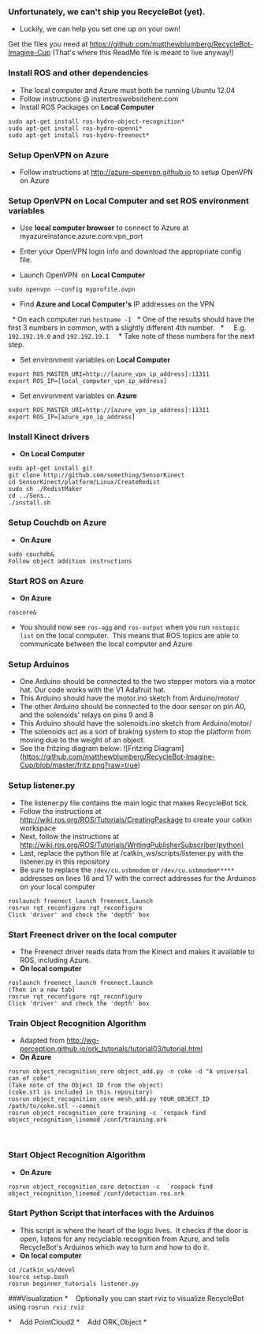 ### Unfortunately, we can't ship you RecycleBot (yet).
* Luckily, we can help you set one up on your own!

Get the files you need at https://github.com/matthewblumberg/RecycleBot-Imagine-Cup
(That's where this ReadMe file is meant to live anyway!)

### Install ROS and other dependencies
* The local computer and Azure must both be running Ubuntu 12.04
* Follow instructions @ instertroswebsitehere.com  
* Install ROS Packages on **Local Computer**

```
sudo apt-get install ros-hydro-object-recognition*   
sudo apt-get install ros-hydro-openni*  
sudo apt-get install ros-hydro-freenect*
```

### Setup OpenVPN on Azure
* Follow instructions at http://azure-openvpn.github.io to setup OpenVPN on Azure

### Setup OpenVPN on Local Computer and set ROS environment variables
* Use **local computer browser** to connect to Azure at myazureinstance.azure.com:vpn_port  
* Enter your OpenVPN login info and download the appropriate config file.  

* Launch OpenVPN  on **Local Computer**

```
sudo openvpn --config myprofile.ovpn  
```

* Find **Azure and Local Computer's** IP addresses on the VPN

  * On each computer run `hostname -I`
  * One of the results should have the first 3 numbers in common, with a slightly different 4th number.
  *     E.g. `192.192.19.0` and `192.192.19.1`  
  * Take note of these numbers for the next step.



* Set environment variables on **Local Computer**

```    
export ROS_MASTER_URI=http://[azure_vpn_ip_address]:11311  
export ROS_IP=[local_computer_vpn_ip_address]
```

* Set environment variables on **Azure**

```
export ROS_MASTER_URI=http://[azure_vpn_ip_address]:11311
export ROS_IP=[azure_vpn_ip_address]
```

### Install Kinect drivers
* **On Local Computer**  

```
sudo apt-get install git  
git clone http://github.com/something/SensorKinect  
cd SensorKinect/platform/Linux/CreateRedist  
sudo sh ./RedistMaker  
cd ../Sens..  
./install.sh
```

### Setup Couchdb on Azure
* **On Azure**  

```
sudo couchdb&  
Follow object addition instructions
```

### Start ROS on Azure
* **On Azure**

```
roscore&
```

* You should now see `ros-agg` and `ros-output` when you run `rostopic list` on the local computer.  This means that ROS topics are able to communicate between the local computer and Azure

### Setup Arduinos
* One Arduino should be connected to the two stepper motors via a motor hat.  Our code works with the V1 Adafruit hat.
* This Arduino should have the motor.ino sketch from Arduino/motor/
* The other Arduino should be connected to the door sensor on pin A0, and the solenoids' relays on pins 9 and 8
* This Arduino should have the solenoids.ino sketch from Arduino/motor/
* The solenoids act as a sort of braking system to stop the platform from moving due to the weight of an object.
* See the fritzing diagram below:
![Fritzing Diagram]
(https://github.com/matthewblumberg/RecycleBot-Imagine-Cup/blob/master/fritz.png?raw=true)


### Setup listener.py
* The listener.py file contains the main logic that makes RecycleBot tick.
* Follow the instructions at http://wiki.ros.org/ROS/Tutorials/CreatingPackage to create your catkin workspace
* Next, follow the instructions at http://wiki.ros.org/ROS/Tutorials/WritingPublisherSubscriber(python)
* Last, replace the python file at /catkin_ws/scripts/listener.py with the listener.py in this repository
* Be sure to replace the `/dev/cu.usbmodem` or `/dev/cu.usbmodem*****` addresses on lines 16 and 17 with the correct addresses for the Arduinos on your local computer




```
roslaunch freenect_launch freenect.launch
rosrun rqt_reconfigure rqt_reconfigure
Click 'driver' and check the 'depth' box
```





### Start Freenect driver on the local computer
* The Freenect driver reads data from the Kinect and makes it available to ROS, including Azure.
* **On local computer**

```
roslaunch freenect_launch freenect.launch
(Then in a new tab)
rosrun rqt_reconfigure rqt_reconfigure
Click 'driver' and check the 'depth' box
```

### Train Object Recognition Algorithm
* Adapted from http://wg-perception.github.io/ork_tutorials/tutorial03/tutorial.html
* **On Azure**

```
rosrun object_recognition_core object_add.py -n coke -d "A universal can of coke"
(Take note of the Object ID from the object)
(coke.stl is included in this repository)
rosrun object_recognition_core mesh_add.py YOUR_OBJECT_ID /path/to/coke.stl --commit
rosrun object_recognition_core training -c `rospack find object_recognition_linemod`/conf/training.ork
```
        
### Start Object Recognition Algorithm
* **On Azure**

```
rosrun object_recognition_core detection -c  `rospack find object_recognition_linemod`/conf/detection.ros.ork
```

### Start Python Script that interfaces with the Arduinos
* This script is where the heart of the logic lives.  It checks if the door is open, listens for any recyclable recognition from Azure, and tells RecycleBot's Arduinos which way to turn and how to do it.
* **On local computer**  

```
cd /catkin_ws/devel
source setup.bash
rosrun beginner_tutorials listener.py
```

###Visualization
*    Optionally you can start rviz to visualize RecycleBot using `rosrun rviz rviz`

  *    Add PointCloud2
  *    Add ORK_Object
  *    